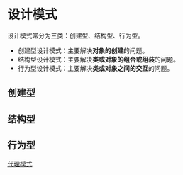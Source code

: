 # 设计模式

设计模式常分为三类：创建型、结构型、行为型。

* 创建型设计模式：主要解决**对象的创建**的问题。
* 结构型设计模式：主要解决**类或对象的组合或组装**的问题。
* 行为型设计模式：主要解决**类或对象之间的交互**的问题。

## 创建型

## 结构型

## 行为型

[代理模式](行为型/代理模式.md)

